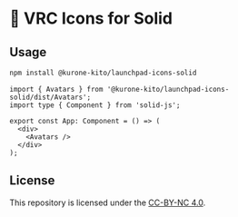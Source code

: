 # 🚀 VRC Icons for Solid

## Usage

```sh
npm install @kurone-kito/launchpad-icons-solid
```

```tsx
import { Avatars } from '@kurone-kito/launchpad-icons-solid/dist/Avatars';
import type { Component } from 'solid-js';

export const App: Component = () => (
  <div>
    <Avatars />
  </div>
);
```

## License

This repository is licensed under the [CC-BY-NC 4.0](LICENSE).
